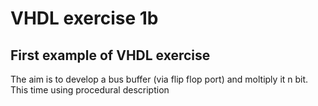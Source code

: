 # VHDL exercise 1b

## First example of VHDL exercise

The aim is to develop a bus buffer (via flip flop port) and moltiply it n bit.
This time using procedural description